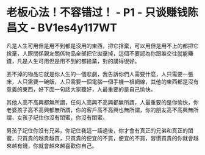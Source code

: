 # 老板心法！不容错过！ - P1 - 只谈赚钱陈昌文 - BV1es4y117WT

凡是人生可用但是用不到都是沒用的東西，把它捨棄，可以用但是用不上的都把它捨棄，人際關係親友關係物品全部把它拋棄掉，這個不要認為你跟誰交往就能賺錢，凡是人生可用但是用不到的都捨棄，對的講得很好。

丟不掉的物品它就是你人生的一個悲劇，我告訴你們人需要什麼，人只需要一張床，人只需要一碗飯，人只需要一個電腦一個手機一根網線，其他的東西都是沒有意義的東西，好下面一句話大家聽好，人最重要的是自己愉快。

其他人高不高興都無所謂，任何人高興不高興都無所謂，人最重要的是你愉快，你老婆孩子高不高興都無所謂，你的客戶高不高興也無所謂，你的朋友高不高興無所謂，女孩子記住你沒有閨蜜，你沒有閨蜜。

男孩子記住你沒有兄弟，你記住我這一話過後，你才會有真正的兄弟和真正的閨蜜，只買貴的越貴越買，只買貴的便宜的不買，便宜的不買，習慣買貴的你就會越來越有錢，你就會越來越喜歡你自己。

